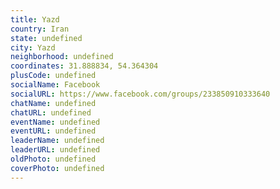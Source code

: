 ```yaml
---
title: Yazd
country: Iran
state: undefined
city: Yazd
neighborhood: undefined
coordinates: 31.888834, 54.364304
plusCode: undefined
socialName: Facebook
socialURL: https://www.facebook.com/groups/233850910333640
chatName: undefined
chatURL: undefined
eventName: undefined
eventURL: undefined
leaderName: undefined
leaderURL: undefined
oldPhoto: undefined
coverPhoto: undefined
---
```

